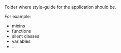 Folder where style-guide for the application should be.

For example:
- mixins
- functions
- silent classes
- variables
- ...
